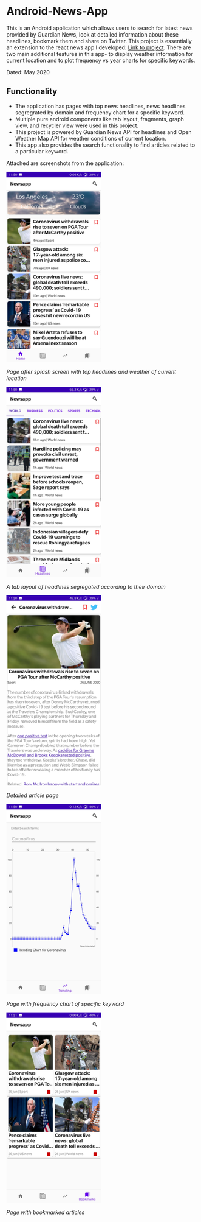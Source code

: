 # Android-News-App

This is an Android application which allows users to search for latest news provided by Guardian News, look at detailed information about these headlines, bookmark them and share on Twitter. This project is essentially an extension to the react news app I developed: <a href="https://github.com/likhitasuresh/React-News-App">Link to project</a>. There are two main additional features in this app- to display weather information for current location and to plot frequency vs year charts for specific keywords.

Dated: May 2020

## **Functionality**
* The application has pages with top news headlines, news headlines segregrated by domain and frequency chart for a specific keyword.
* Multiple pure android components like tab layout, fragments, graph view, and recycler view were used in this project. 
* This project is powered by Guardian News API for headlines and Open Weather Map API for weather conditions of current location.
* This app also provides the search functionality to find articles related to a particular keyword.

Attached are screenshots from the application:

<img src="images/img1.jpg" height=500></img>

*Page after splash screen with top headlines and weather of current location*


<img src="images/img3.jpg" height=500></img>

*A tab layout of headlines segregated according to their domain*


<img src="images/img2.jpg" height=500> 

*Detalied article page*

<img src="images/img4.jpg" height=500> 

*Page with frequency chart of specific keyword*

<img src="images/img5.jpg" height=500>

*Page with bookmarked articles*
